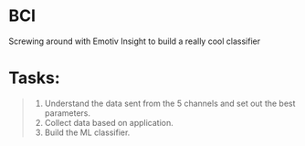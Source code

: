 # BCI
Screwing around with Emotiv Insight to build a really cool classifier
# Tasks:
> 1. Understand the data sent from the 5 channels and set out the best parameters.
> 2. Collect data based on application.
> 3. Build the ML classifier.

